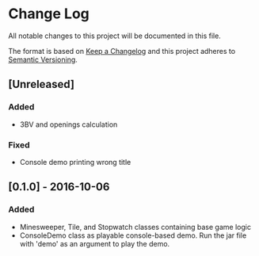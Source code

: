 # Change Log
All notable changes to this project will be documented in this file.

The format is based on [Keep a Changelog](http://keepachangelog.com/)
and this project adheres to [Semantic Versioning](http://semver.org/).

## [Unreleased]
### Added
- 3BV and openings calculation

### Fixed
- Console demo printing wrong title

## [0.1.0] - 2016-10-06
### Added
- Minesweeper, Tile, and Stopwatch classes containing base game logic
- ConsoleDemo class as playable console-based demo. Run the jar file with 'demo' as an argument to play the demo.